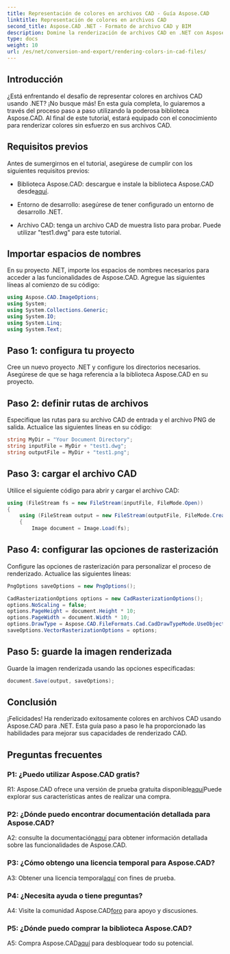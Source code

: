 ```yaml
---
title: Representación de colores en archivos CAD - Guía Aspose.CAD
linktitle: Representación de colores en archivos CAD
second_title: Aspose.CAD .NET - Formato de archivo CAD y BIM
description: Domine la renderización de archivos CAD en .NET con Aspose.CAD. Siga nuestra guía paso a paso para obtener colores vivos.
type: docs
weight: 10
url: /es/net/conversion-and-export/rendering-colors-in-cad-files/
---
```

## Introducción

¿Está enfrentando el desafío de representar colores en archivos CAD usando .NET? ¡No busque más! En esta guía completa, lo guiaremos a través del proceso paso a paso utilizando la poderosa biblioteca Aspose.CAD. Al final de este tutorial, estará equipado con el conocimiento para renderizar colores sin esfuerzo en sus archivos CAD.

## Requisitos previos

Antes de sumergirnos en el tutorial, asegúrese de cumplir con los siguientes requisitos previos:

-  Biblioteca Aspose.CAD: descargue e instale la biblioteca Aspose.CAD desde[aquí](https://releases.aspose.com/cad/net/).

- Entorno de desarrollo: asegúrese de tener configurado un entorno de desarrollo .NET.

- Archivo CAD: tenga un archivo CAD de muestra listo para probar. Puede utilizar "test1.dwg" para este tutorial.

## Importar espacios de nombres

En su proyecto .NET, importe los espacios de nombres necesarios para acceder a las funcionalidades de Aspose.CAD. Agregue las siguientes líneas al comienzo de su código:

```csharp
using Aspose.CAD.ImageOptions;
using System;
using System.Collections.Generic;
using System.IO;
using System.Linq;
using System.Text;
```

## Paso 1: configura tu proyecto

Cree un nuevo proyecto .NET y configure los directorios necesarios. Asegúrese de que se haga referencia a la biblioteca Aspose.CAD en su proyecto.

## Paso 2: definir rutas de archivos

Especifique las rutas para su archivo CAD de entrada y el archivo PNG de salida. Actualice las siguientes líneas en su código:

```csharp
string MyDir = "Your Document Directory";
string inputFile = MyDir + "test1.dwg";
string outputFile = MyDir + "test1.png";
```

## Paso 3: cargar el archivo CAD

Utilice el siguiente código para abrir y cargar el archivo CAD:

```csharp
using (FileStream fs = new FileStream(inputFile, FileMode.Open))
{
    using (FileStream output = new FileStream(outputFile, FileMode.Create))
    {
        Image document = Image.Load(fs);
```

## Paso 4: configurar las opciones de rasterización

Configure las opciones de rasterización para personalizar el proceso de renderizado. Actualice las siguientes líneas:

```csharp
PngOptions saveOptions = new PngOptions();

CadRasterizationOptions options = new CadRasterizationOptions();
options.NoScaling = false;
options.PageHeight = document.Height * 10;
options.PageWidth = document.Width * 10;
options.DrawType = Aspose.CAD.FileFormats.Cad.CadDrawTypeMode.UseObjectColor;
saveOptions.VectorRasterizationOptions = options;
```

## Paso 5: guarde la imagen renderizada

Guarde la imagen renderizada usando las opciones especificadas:

```csharp
document.Save(output, saveOptions);
```

## Conclusión

¡Felicidades! Ha renderizado exitosamente colores en archivos CAD usando Aspose.CAD para .NET. Esta guía paso a paso le ha proporcionado las habilidades para mejorar sus capacidades de renderizado CAD.

## Preguntas frecuentes

### P1: ¿Puedo utilizar Aspose.CAD gratis?

 R1: Aspose.CAD ofrece una versión de prueba gratuita disponible[aquí](https://releases.aspose.com/)Puede explorar sus características antes de realizar una compra.

### P2: ¿Dónde puedo encontrar documentación detallada para Aspose.CAD?

 A2: consulte la documentación[aquí](https://reference.aspose.com/cad/net/) para obtener información detallada sobre las funcionalidades de Aspose.CAD.

### P3: ¿Cómo obtengo una licencia temporal para Aspose.CAD?

 A3: Obtener una licencia temporal[aquí](https://purchase.aspose.com/temporary-license/) con fines de prueba.

### P4: ¿Necesita ayuda o tiene preguntas?

 A4: Visite la comunidad Aspose.CAD[foro](https://forum.aspose.com/c/cad/19) para apoyo y discusiones.

### P5: ¿Dónde puedo comprar la biblioteca Aspose.CAD?

 A5: Compra Aspose.CAD[aquí](https://purchase.aspose.com/buy) para desbloquear todo su potencial.
